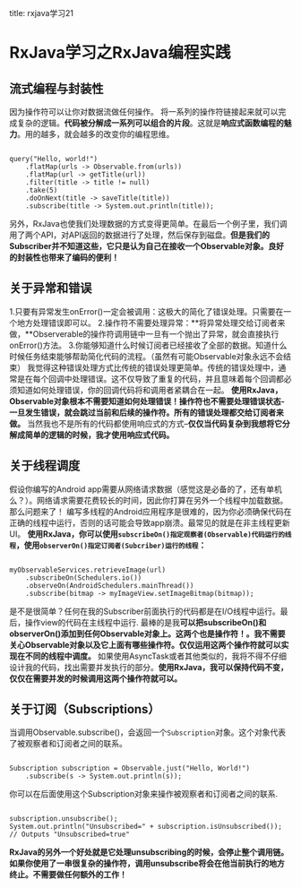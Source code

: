 title: rxjava学习21 

#  RxJava学习之RxJava编程实践 
##  流式编程与封装性 
因为操作符可以让你对数据流做任何操作。
将一系列的操作符链接起来就可以完成复杂的逻辑。**代码被分解成一系列可以组合的片段**。这就是**响应式函数编程的魅力**。用的越多，就会越多的改变你的编程思维。
```

query("Hello, world!")  
    .flatMap(urls -> Observable.from(urls))  
    .flatMap(url -> getTitle(url))  
    .filter(title -> title != null)  
    .take(5)  
    .doOnNext(title -> saveTitle(title))  
    .subscribe(title -> System.out.println(title)); 

```
另外，RxJava也使我们处理数据的方式变得更简单。在最后一个例子里，我们调用了两个API，对API返回的数据进行了处理，然后保存到磁盘。**但是我们的Subscriber并不知道这些，它只是认为自己在接收一个Observable<String>对象。良好的封装性也带来了编码的便利！**
##  关于异常和错误 
1.只要有异常发生onError()一定会被调用：这极大的简化了错误处理。只需要在一个地方处理错误即可以。
2.操作符不需要处理异常：**将异常处理交给订阅者来做，**Observerable的操作符调用链中一旦有一个抛出了异常，就会直接执行onError()方法。
3.你能够知道什么时候订阅者已经接收了全部的数据。知道什么时候任务结束能够帮助简化代码的流程。（虽然有可能Observable对象永远不会结束）
我觉得这种错误处理方式比传统的错误处理更简单。传统的错误处理中，通常是在每个回调中处理错误。这不仅导致了重复的代码，并且意味着每个回调都必须知道如何处理错误，你的回调代码将和调用者紧耦合在一起。
**使用RxJava，Observable对象根本不需要知道如何处理错误！操作符也不需要处理错误状态-一旦发生错误，就会跳过当前和后续的操作符。所有的错误处理都交给订阅者来做。**
当然我也不是所有的代码都使用响应式的方式–**仅仅当代码复杂到我想将它分解成简单的逻辑的时候，我才使用响应式代码。**
##  关于线程调度 
假设你编写的Android app需要从网络请求数据（感觉这是必备的了，还有单机么？）。网络请求需要花费较长的时间，因此你打算在另外一个线程中加载数据。那么问题来了！
编写多线程的Android应用程序是很难的，因为你必须确保代码在正确的线程中运行，否则的话可能会导致app崩溃。最常见的就是在非主线程更新UI。
**使用RxJava，你可以使用` subscribeOn()指定观察者(Observable)代码运行的线程 `，使用` observerOn()指定订阅者(Subcriber)运行的线程 `：**
```

myObservableServices.retrieveImage(url)
    .subscribeOn(Schedulers.io())
    .observeOn(AndroidSchedulers.mainThread())
    .subscribe(bitmap -> myImageView.setImageBitmap(bitmap));

```
是不是很简单？任何在我的Subscriber前面执行的代码都是在I/O线程中运行。最后，操作view的代码在主线程中运行.
最棒的是我**可以把subscribeOn()和observerOn()添加到任何Observable对象上。这两个也是操作符！。我不需要关心Observable对象以及它上面有哪些操作符。仅仅运用这两个操作符就可以实现在不同的线程中调度。**
如果使用AsyncTask或者其他类似的，我将不得不仔细设计我的代码，找出需要并发执行的部分。**使用RxJava，我可以保持代码不变，仅仅在需要并发的时候调用这两个操作符就可以。**

##  关于订阅（Subscriptions） 
当调用Observable.subscribe()，会返回一个` Subscription `对象。这个对象代表了被观察者和订阅者之间的联系。
```

Subscription subscription = Observable.just("Hello, World!")
    .subscribe(s -> System.out.println(s));

```
你可以在后面使用这个Subscription对象来操作被观察者和订阅者之间的联系.
```

subscription.unsubscribe();
System.out.println("Unsubscribed=" + subscription.isUnsubscribed());
// Outputs "Unsubscribed=true"

```
**RxJava的另外一个好处就是它处理unsubscribing的时候，会停止整个调用链。如果你使用了一串很复杂的操作符，调用unsubscribe将会在他当前执行的地方终止。不需要做任何额外的工作！**


